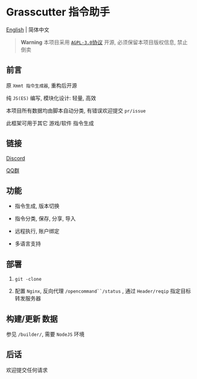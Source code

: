 # Grasscutter 指令助手

[English](https://github.com/Dituon/grasscutter-command-helper/blob/main/README.md) | 简体中文

> **Warning**
> 本项目采用 [`AGPL-3.0`协议](https://github.com/Dituon/grasscutter-command-helper/blob/main/LICENSE) 开源, 必须保留本项目版权信息, 禁止倒卖

## 前言

原 `Xmmt 指令生成器`, 重构后开源

纯 `JS(ES)` 编写, 模块化设计: 轻量, 高效

本项目所有数据均由脚本自动分类, 有错误欢迎提交 `pr/issue`

此框架可用于其它 游戏/软件 指令生成

## 链接

[Discord](https://discord.gg/Dxw5BVTN)

[QQ群](https://jq.qq.com/?_wv=1027&k=wPwRuhuJ)

## 功能

- 指令生成, 版本切换

- 指令分类, 保存, 分享, 导入

- 远程执行, 账户绑定

- 多语言支持

## 部署

1. `git -clone`

2. 配置 `Nginx`, 反向代理 `/opencommand``/status` , 通过 `Header/reqip` 指定目标转发服务器

## 构建/更新 数据

参见 `/builder/`, 需要 `NodeJS` 环境

## 后话

欢迎提交任何请求
